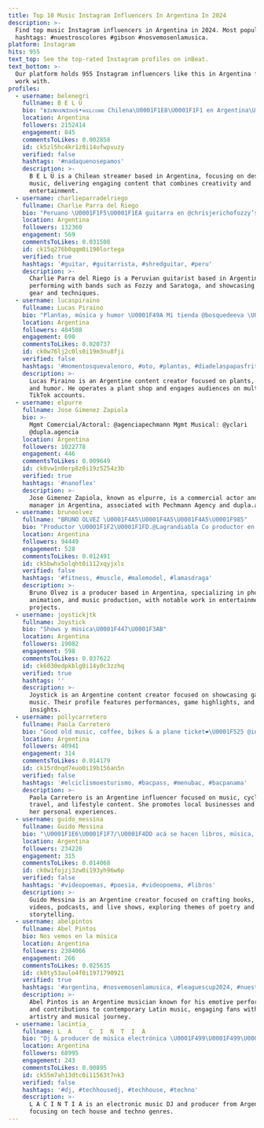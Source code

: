 ```yaml
---
title: Top 10 Music Instagram Influencers In Argentina In 2024
description: >-
  Find top music Instagram influencers in Argentina in 2024. Most popular
  hashtags: #nuestroscolores #gibson #nosvemosenlamusica.
platform: Instagram
hits: 955
text_top: See the top-rated Instagram profiles on inBeat.
text_bottom: >-
  Our platform holds 955 Instagram influencers like this in Argentina for you to
  work with.
profiles:
  - username: belenegri
    fullname: B E L Ü
    bio: "ʙɪᴇɴᴠᴇɴɪᴅᴏs•ᴡᴇʟᴄᴏᴍᴇ Chilena\U0001F1E8\U0001F1F1 en Argentina\U0001F1E6\U0001F1F7 \U0001F4E9info@belenegri.com Streamer • Diseño • Música"
    location: Argentina
    followers: 2152414
    engagement: 845
    commentsToLikes: 0.002858
    id: ck5zl5hc4kr1z0i14ufwpvuzy
    verified: false
    hashtags: '#nadaquenosepamos'
    description: >-
      B E L Ü is a Chilean streamer based in Argentina, focusing on design and
      music, delivering engaging content that combines creativity and
      entertainment.
  - username: charlieparradelriego
    fullname: Charlie Parra del Riego
    bio: "Peruano \U0001F1F5\U0001F1EA guitarra en @chrisjerichofozzy’s @kuarantine_official \U0001F1FA\U0001F1F8 y @saratogaoficial \U0001F1EA\U0001F1F8 Uso @kramerguitarsus @emgpickups @ernieball @valeton_music"
    location: Argentina
    followers: 132360
    engagement: 569
    commentsToLikes: 0.031508
    id: ck15q276b0qqm0i190lortega
    verified: true
    hashtags: '#guitar, #guitarrista, #shredguitar, #peru'
    description: >-
      Charlie Parra del Riego is a Peruvian guitarist based in Argentina,
      performing with bands such as Fozzy and Saratoga, and showcasing guitar
      gear and techniques.
  - username: lucaspiraino
    fullname: Lucas Piraino
    bio: "Plantas, música y humor \U0001F49A Mi tienda @bosquedeeva \U0001FAB4 Tik Tok 1 @elhuasoyelhuasito (1M \U0001F920) Tik Tok 2 @ elwndelasplantas (380k \U0001F9D1\U0001F3FB‍\U0001F33E) @zastalents"
    location: Argentina
    followers: 484508
    engagement: 690
    commentsToLikes: 0.020737
    id: ck0w76lj2c0ls0i19m3nu8fji
    verified: false
    hashtags: '#momentosquevalenoro, #oto, #plantas, #diadelaspapasfritas'
    description: >-
      Lucas Piraino is an Argentine content creator focused on plants, music,
      and humor. He operates a plant shop and engages audiences on multiple
      TikTok accounts.
  - username: elpurre
    fullname: Jose Gimenez Zapiola
    bio: >-
      Mgmt Comercial/Actoral: @agenciapechmann Mgmt Musical: @yclari
      @dupla.agencia
    location: Argentina
    followers: 1022778
    engagement: 446
    commentsToLikes: 0.009649
    id: ck0vw1n0erp8z0i19z5254z3b
    verified: true
    hashtags: '#nanoflex'
    description: >-
      Jose Gimenez Zapiola, known as elpurre, is a commercial actor and music
      manager in Argentina, associated with Pechmann Agency and dupla.agencia.
  - username: brunoolvez
    fullname: "BRUNO OLVEZ \U0001F4A5\U0001F4A5\U0001F4A5\U0001F985"
    bio: "Productor \U0001F1F2\U0001F1FD.@Lagrandiabla Co productor en @lamasdraga Fotografía. Animación Vídeo Producción Musical"
    location: Argentina
    followers: 94449
    engagement: 528
    commentsToLikes: 0.012491
    id: ck5bwhx5olqht0i112xqyjxls
    verified: false
    hashtags: '#fitness, #muscle, #malemodel, #lamasdraga'
    description: >-
      Bruno Olvez is a producer based in Argentina, specializing in photography,
      animation, and music production, with notable work in entertainment
      projects.
  - username: joystickjtk
    fullname: Joystick
    bio: "Shows y música\U0001F447\U0001F3AB"
    location: Argentina
    followers: 19082
    engagement: 598
    commentsToLikes: 0.037622
    id: ck6030edpkblg0i14y0c3zzhq
    verified: true
    hashtags: ''
    description: >-
      Joystick is an Argentine content creator focused on showcasing gaming and
      music. Their profile features performances, game highlights, and industry
      insights.
  - username: pollycarretero
    fullname: Paola Carretero
    bio: "Good old music, coffee, bikes & a plane ticket❤️‍\U0001F525 @inspire__bazaar @rali_store @bicicletasrali Car Polly Karaoke \U0001F3A4\U0001F3B6\U0001F697⚡️\U0001F4AB\U0001F447\U0001F3FC"
    location: Argentina
    followers: 40941
    engagement: 314
    commentsToLikes: 0.014179
    id: ck15rdnqd7euo0i19b156an5n
    verified: false
    hashtags: '#elciclismoesturismo, #bacpass, #menubac, #bacpanama'
    description: >-
      Paola Carretero is an Argentine influencer focused on music, cycling,
      travel, and lifestyle content. She promotes local businesses and shares
      her personal experiences.
  - username: guido_messina
    fullname: Guido Messina
    bio: "\U0001F1E6\U0001F1F7/\U0001F4DD acá se hacen libros, música, videos, podcasts y shows \U0001F4C5 SHOWS EN DESTACADAS \U0001F4C5 \U0001F4DA INVERNADERO / INSECTARIO / INCENDIO ⬇️ DISPONIBLES EN LA WEB ⬇️"
    location: Argentina
    followers: 234220
    engagement: 315
    commentsToLikes: 0.014068
    id: ck0w1fojzj3zw0i193yh96w6p
    verified: false
    hashtags: '#videopoemas, #poesia, #videopoema, #libros'
    description: >-
      Guido Messina is an Argentine creator focused on crafting books, music,
      videos, podcasts, and live shows, exploring themes of poetry and
      storytelling.
  - username: abelpintos
    fullname: Abel Pintos
    bio: Nos vemos en la música
    location: Argentina
    followers: 2384066
    engagement: 266
    commentsToLikes: 0.025635
    id: ck0ty53aulo4f0i1971790921
    verified: true
    hashtags: '#argentina, #nosvemosenlamusica, #leaguescup2024, #nuestroscolores'
    description: >-
      Abel Pintos is an Argentine musician known for his emotive performances
      and contributions to contemporary Latin music, engaging fans with his
      artistry and musical journey.
  - username: lacintia_
    fullname: L  A     C  I  N  T  I  A
    bio: "Dj & producer de música electrónica \U0001F499\U0001F499\U0001F499"
    location: Argentina
    followers: 68995
    engagement: 243
    commentsToLikes: 0.00895
    id: ck55m7ah13dtc0i11563t7nk3
    verified: false
    hashtags: '#dj, #techhousedj, #techhouse, #techno'
    description: >-
      L A C I N T I A is an electronic music DJ and producer from Argentina,
      focusing on tech house and techno genres.
---
```


